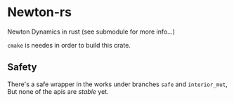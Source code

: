 # Newton-rs

Newton Dynamics in rust (see submodule for more info...)

`cmake` is needes in order to build this crate.

## Safety

There's a safe wrapper in the works under branches `safe` and `interior_mut`, But none of the apis are *stable* yet.
